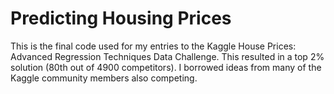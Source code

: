 # Predicting Housing Prices

This is the final code used for my entries to the Kaggle House Prices: Advanced Regression
Techniques Data Challenge.  This resulted in a top 2% solution (80th out of 4900 competitors).
I borrowed ideas from many of the Kaggle community members also competing.  